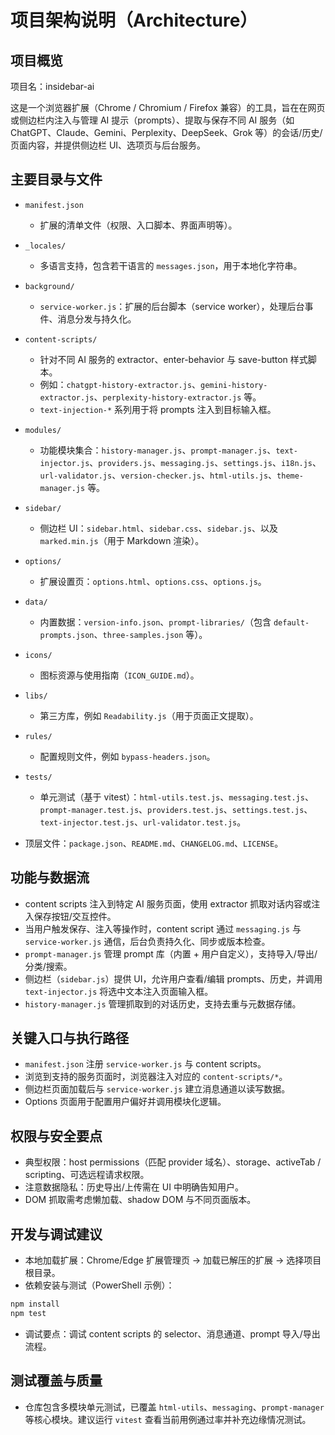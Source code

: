 # 项目架构说明（Architecture）

## 项目概览

项目名：insidebar-ai

这是一个浏览器扩展（Chrome / Chromium / Firefox 兼容）的工具，旨在在网页或侧边栏内注入与管理 AI 提示（prompts）、提取与保存不同 AI 服务（如 ChatGPT、Claude、Gemini、Perplexity、DeepSeek、Grok 等）的会话/历史/页面内容，并提供侧边栏 UI、选项页与后台服务。

## 主要目录与文件

- `manifest.json`
  - 扩展的清单文件（权限、入口脚本、界面声明等）。

- `_locales/`
  - 多语言支持，包含若干语言的 `messages.json`，用于本地化字符串。

- `background/`
  - `service-worker.js`：扩展的后台脚本（service worker），处理后台事件、消息分发与持久化。

- `content-scripts/`
  - 针对不同 AI 服务的 extractor、enter-behavior 与 save-button 样式脚本。
  - 例如：`chatgpt-history-extractor.js`、`gemini-history-extractor.js`、`perplexity-history-extractor.js` 等。
  - `text-injection-*` 系列用于将 prompts 注入到目标输入框。

- `modules/`
  - 功能模块集合：`history-manager.js`、`prompt-manager.js`、`text-injector.js`、`providers.js`、`messaging.js`、`settings.js`、`i18n.js`、`url-validator.js`、`version-checker.js`、`html-utils.js`、`theme-manager.js` 等。

- `sidebar/`
  - 侧边栏 UI：`sidebar.html`、`sidebar.css`、`sidebar.js`、以及 `marked.min.js`（用于 Markdown 渲染）。

- `options/`
  - 扩展设置页：`options.html`、`options.css`、`options.js`。

- `data/`
  - 内置数据：`version-info.json`、`prompt-libraries/`（包含 `default-prompts.json`、`three-samples.json` 等）。

- `icons/`
  - 图标资源与使用指南（`ICON_GUIDE.md`）。

- `libs/`
  - 第三方库，例如 `Readability.js`（用于页面正文提取）。

- `rules/`
  - 配置规则文件，例如 `bypass-headers.json`。

- `tests/`
  - 单元测试（基于 vitest）：`html-utils.test.js`、`messaging.test.js`、`prompt-manager.test.js`、`providers.test.js`、`settings.test.js`、`text-injector.test.js`、`url-validator.test.js`。

- 顶层文件：`package.json`、`README.md`、`CHANGELOG.md`、`LICENSE`。

## 功能与数据流

- content scripts 注入到特定 AI 服务页面，使用 extractor 抓取对话内容或注入保存按钮/交互控件。
- 当用户触发保存、注入等操作时，content script 通过 `messaging.js` 与 `service-worker.js` 通信，后台负责持久化、同步或版本检查。
- `prompt-manager.js` 管理 prompt 库（内置 + 用户自定义），支持导入/导出/分类/搜索。
- 侧边栏（`sidebar.js`）提供 UI，允许用户查看/编辑 prompts、历史，并调用 `text-injector.js` 将选中文本注入页面输入框。
- `history-manager.js` 管理抓取到的对话历史，支持去重与元数据存储。

## 关键入口与执行路径

- `manifest.json` 注册 `service-worker.js` 与 content scripts。
- 浏览到支持的服务页面时，浏览器注入对应的 `content-scripts/*`。
- 侧边栏页面加载后与 `service-worker.js` 建立消息通道以读写数据。
- Options 页面用于配置用户偏好并调用模块化逻辑。

## 权限与安全要点

- 典型权限：host permissions（匹配 provider 域名）、storage、activeTab / scripting、可选远程请求权限。
- 注意数据隐私：历史导出/上传需在 UI 中明确告知用户。
- DOM 抓取需考虑懒加载、shadow DOM 与不同页面版本。

## 开发与调试建议

- 本地加载扩展：Chrome/Edge 扩展管理页 -> 加载已解压的扩展 -> 选择项目根目录。
- 依赖安装与测试（PowerShell 示例）：

```powershell
npm install
npm test
```

- 调试要点：调试 content scripts 的 selector、消息通道、prompt 导入/导出流程。

## 测试覆盖与质量

- 仓库包含多模块单元测试，已覆盖 `html-utils`、`messaging`、`prompt-manager` 等核心模块。建议运行 `vitest` 查看当前用例通过率并补充边缘情况测试。